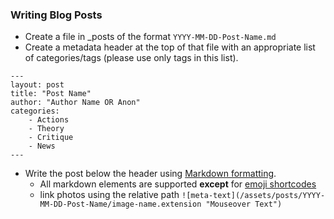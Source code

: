 ### Writing Blog Posts
* Create a file in _posts of the format `YYYY-MM-DD-Post-Name.md`
* Create a metadata header at the top of that file with an appropriate list of categories/tags (please use only tags in 
  this list).
```jekyll
---
layout: post
title: "Post Name"
author: "Author Name OR Anon"
categories: 
    - Actions
    - Theory
    - Critique
    - News
---
```
* Write the post below the header using [Markdown formatting](https://www.markdownguide.org/basic-syntax#headings).
    * All markdown elements are supported **except** for [emoji shortcodes](https://www.markdownguide.org/tools/jekyll/)
    * link photos using the relative path `![meta-text](/assets/posts/YYYY-MM-DD-Post-Name/image-name.extension "Mouseover Text")`